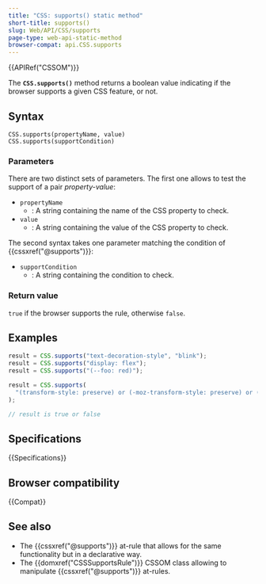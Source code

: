```yaml
---
title: "CSS: supports() static method"
short-title: supports()
slug: Web/API/CSS/supports
page-type: web-api-static-method
browser-compat: api.CSS.supports
---
```


{{APIRef("CSSOM")}}

The **`CSS.supports()`** method returns a boolean value
indicating if the browser supports a given CSS feature, or not.

## Syntax

```js-nolint
CSS.supports(propertyName, value)
CSS.supports(supportCondition)
```

### Parameters

There are two distinct sets of parameters. The first one allows to test the support of
a pair _property-value_:

- `propertyName`
  - : A string containing the name of the CSS property to check.
- `value`
  - : A string containing the value of the CSS property to check.

The second syntax takes one parameter matching the condition of
{{cssxref("@supports")}}:

- `supportCondition`
  - : A string containing the condition to check.

### Return value

`true` if the browser supports the rule, otherwise `false`.

## Examples

```js
result = CSS.supports("text-decoration-style", "blink");
result = CSS.supports("display: flex");
result = CSS.supports("(--foo: red)");

result = CSS.supports(
  "(transform-style: preserve) or (-moz-transform-style: preserve) or (-webkit-transform-style: preserve)"
);

// result is true or false
```

## Specifications

{{Specifications}}

## Browser compatibility

{{Compat}}

## See also

- The {{cssxref("@supports")}} at-rule that allows for the same functionality but in a
  declarative way.
- The {{domxref("CSSSupportsRule")}} CSSOM class allowing to manipulate
  {{cssxref("@supports")}} at-rules.
